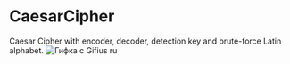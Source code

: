 # CaesarCipher
 Caesar Cipher with encoder, decoder, detection key and brute-force Latin alphabet.
![Гифка с Gifius ru](https://github.com/pysijuice/Caesar-Cipher/assets/73884491/7ba0b861-06b6-4023-a603-89d4c9b31573)
